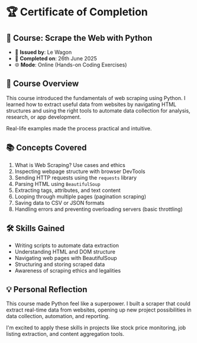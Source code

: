 # 🏆 Certificate of Completion

## 📘 Course: **Scrape the Web with Python**

- 🏫 **Issued by**: Le Wagon  
- 📅 **Completed on**: 26th June 2025  
- 🌐 **Mode**: Online (Hands-on Coding Exercises)

## 🧠 Course Overview

This course introduced the fundamentals of web scraping using Python. I learned how to extract useful data from websites by navigating HTML structures and using the right tools to automate data collection for analysis, research, or app development.

Real-life examples made the process practical and intuitive.

## 📚 Concepts Covered

1. What is Web Scraping? Use cases and ethics  
2. Inspecting webpage structure with browser DevTools  
3. Sending HTTP requests using the `requests` library  
4. Parsing HTML using `BeautifulSoup`  
5. Extracting tags, attributes, and text content  
6. Looping through multiple pages (pagination scraping)  
7. Saving data to CSV or JSON formats  
8. Handling errors and preventing overloading servers (basic throttling)  

## 🛠️ Skills Gained

- Writing scripts to automate data extraction  
- Understanding HTML and DOM structure  
- Navigating web pages with BeautifulSoup  
- Structuring and storing scraped data  
- Awareness of scraping ethics and legalities  

## 💡 Personal Reflection

This course made Python feel like a superpower. I built a scraper that could extract real-time data from websites, opening up new project possibilities in data collection, automation, and reporting.

I'm excited to apply these skills in projects like stock price monitoring, job listing extraction, and content aggregation tools.

